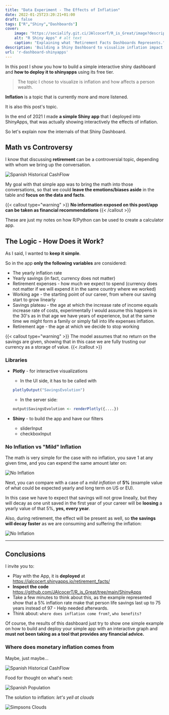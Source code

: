 ```yaml
---
title: "Data Experiment - The Effects of Inflation"
date: 2022-01-25T23:20:21+01:00
draft: false
tags: ["R","Shiny","Dashboards"]
cover:
    image: "https://socialify.git.ci/JAlcocerT/R_is_Great/image?description=1&descriptionEditable=Explaining%20the%20deployed%20Shiny%20Dashboard.&language=1&name=1&owner=1&theme=Auto" # image path/url 
    alt: "R Shiny Apps" # alt text
    caption: "Explaining what 'Retirement Facts Dashboards Represents." 
description: 'Building a Shiny Dashboard to visualize inflation impact on saving. Deploying to shinyapp'
url: 'r-dashboard-shinyapps'
---
```



In this post I show you how to build a simple interactive shiny dashboard and **how to deploy it to shinyapps** using its free tier.

> The topic I chose to visualize is inflation and how affects a person wealth.


**Inflation** is a topic that is currently more and more listened.

It is also this post's topic.

In the end of 2021 I made **a simple Shiny app** that I deployed into ShinyApps, that was actually showing interactively the effects of inflation.

So let's explain now the internals of that Shiny Dashboard.

## Math vs Controversy

I know that discussing **retirement** can be a controversial topic, depending with whom we bring up the conversation.

![Spanish Historical CashFlow](/blog_img/outro/fry.webp)


My goal with that simple app was to bring the math into those conversations, so that we could **leave the emotions/biases aside** in the table and **focus on the data and facts**.


{{< callout type="warning" >}}
**No information exposed on this post/app can be taken as financial recommendations** 
{{< /callout >}}

These are just my notes on how R/Python can be used to create a calculator app.


## The Logic - How Does it Work?

As I said, I wanted to **keep it simple**.

So in the app **only the following variables** are considered:

* The yearly inflation rate
* Yearly savings (in fact, currency does not matter)
* Retirement expenses - how much we expect to spend (currency does not matter if we will expend it in the same country where we worked)
* Working age - the starting point of our career, from where our saving start to grow linearly
* Savings plateau - the age at which the increase rate of income equals increase rate of costs, experimentally I would assume this happens in the 30's as in that age we have years of experience, but at the same time we might form a family or simply fall into life expenses inflation.
* Retirement age - the age at which we decide to stop working



{{< callout type="warning" >}}
The model assumes that no return on the savings are given, showing that in this case we are fully trusting our currency as a storage of value.
{{< /callout >}}

### Libraries

* **Plotly** - for interactive visualizations
    * In the UI side, it has to be called with

    ```r
    plotlyOutput("SavingsEvolution")
    ```
    * In the server side:
    ```r
    output$SavingsEvolution <- renderPlotly({....})
    ```
* **Shiny** - to build the app and have our filters
    * sliderInput
    * checkboxInput

### No Inflation vs "Mild" Inflation

The math is very simple for the case with no inflation, you save 1 at any given time, and you can expend the same amount later on:

![No Inflation](/blog_img/data-experiments/Inflation_No.JPG)

Next, you can compare with a case of a *mild inflation* of **5%** (example value of what could be expected yearly and long term on US or EU).

In this case we have to expect that savings will not grow lineally, but they will decay as one unit saved in the first year of your career will be **loosing** a yearly value of that 5%, **yes, every year**.

Also, during retirement, the effect will be present as well, so **the savings will decay faster** as we are consuming and suffering the inflation:

![No Inflation](/blog_img/data-experiments/Inflation_Mild.JPG)

---

## Conclusions

I invite you to:

* Play with the App, it is **deployed** at <https://jalcocert.shinyapps.io/retirement_facts/>
* **Inspect the code** <https://github.com/JAlcocerT/R_is_Great/tree/main/ShinyApps>
* Take a few minutes to think about this, as the example represented show that a 5% inflation rate make that person life savings last up to 75 years instead of 97 - Help needed afterwards.
* Think about: `where does inflation come from?`, `who benefits?`

Of course, the results of this dashboard just try to show one simple example on how to build and deploy your simple app with an interactive graph and **must not been taking as a tool that provides any financial advice.**

### Where does monetary inflation comes from

Maybe, just maybe...

![Spanish Historical CashFlow](/blog_img/outro/deficit.png)

Food for thought on what's next:

![Spanish Population](/blog_img/outro/piramideesp.gif)

The solution to inflation: *let's yell at clouds*

![Simpsons Clouds](/blog_img/outro/old-man-yells-at-cloud-yelling.gif)